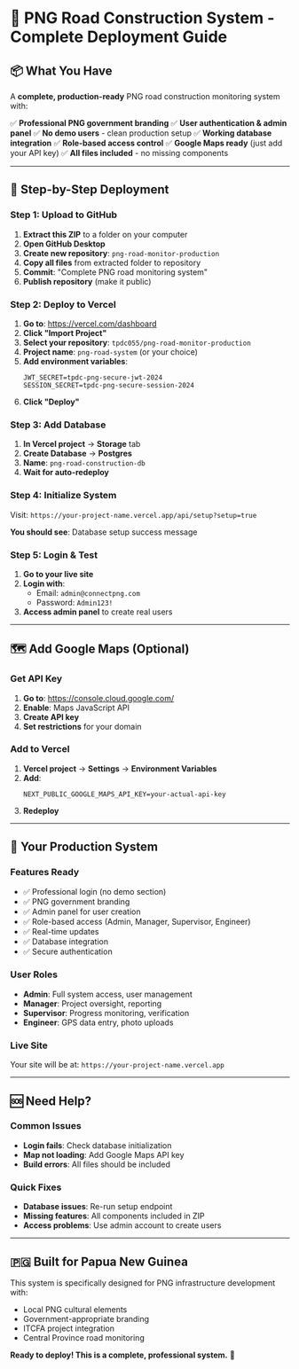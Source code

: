 # 🚀 PNG Road Construction System - Complete Deployment Guide

## 📦 What You Have

A **complete, production-ready** PNG road construction monitoring system with:

✅ **Professional PNG government branding**
✅ **User authentication & admin panel**
✅ **No demo users** - clean production setup
✅ **Working database integration**
✅ **Role-based access control**
✅ **Google Maps ready** (just add your API key)
✅ **All files included** - no missing components

---

## 🎯 Step-by-Step Deployment

### **Step 1: Upload to GitHub**

1. **Extract this ZIP** to a folder on your computer
2. **Open GitHub Desktop**
3. **Create new repository**: `png-road-monitor-production`
4. **Copy all files** from extracted folder to repository
5. **Commit**: "Complete PNG road monitoring system"
6. **Publish repository** (make it public)

### **Step 2: Deploy to Vercel**

1. **Go to**: https://vercel.com/dashboard
2. **Click "Import Project"**
3. **Select your repository**: `tpdc055/png-road-monitor-production`
4. **Project name**: `png-road-system` (or your choice)
5. **Add environment variables**:
   ```
   JWT_SECRET=tpdc-png-secure-jwt-2024
   SESSION_SECRET=tpdc-png-secure-session-2024
   ```
6. **Click "Deploy"**

### **Step 3: Add Database**

1. **In Vercel project** → **Storage** tab
2. **Create Database** → **Postgres**
3. **Name**: `png-road-construction-db`
4. **Wait for auto-redeploy**

### **Step 4: Initialize System**

Visit: `https://your-project-name.vercel.app/api/setup?setup=true`

**You should see**: Database setup success message

### **Step 5: Login & Test**

1. **Go to your live site**
2. **Login with**:
   - Email: `admin@connectpng.com`
   - Password: `Admin123!`
3. **Access admin panel** to create real users

---

## 🗺️ Add Google Maps (Optional)

### **Get API Key**

1. **Go to**: https://console.cloud.google.com/
2. **Enable**: Maps JavaScript API
3. **Create API key**
4. **Set restrictions** for your domain

### **Add to Vercel**

1. **Vercel project** → **Settings** → **Environment Variables**
2. **Add**:
   ```
   NEXT_PUBLIC_GOOGLE_MAPS_API_KEY=your-actual-api-key
   ```
3. **Redeploy**

---

## 🎯 Your Production System

### **Features Ready**
- ✅ Professional login (no demo section)
- ✅ PNG government branding
- ✅ Admin panel for user creation
- ✅ Role-based access (Admin, Manager, Supervisor, Engineer)
- ✅ Real-time updates
- ✅ Database integration
- ✅ Secure authentication

### **User Roles**
- **Admin**: Full system access, user management
- **Manager**: Project oversight, reporting
- **Supervisor**: Progress monitoring, verification
- **Engineer**: GPS data entry, photo uploads

### **Live Site**
Your site will be at: `https://your-project-name.vercel.app`

---

## 🆘 Need Help?

### **Common Issues**
- **Login fails**: Check database initialization
- **Map not loading**: Add Google Maps API key
- **Build errors**: All files should be included

### **Quick Fixes**
- **Database issues**: Re-run setup endpoint
- **Missing features**: All components included in ZIP
- **Access problems**: Use admin account to create users

---

## 🇵🇬 Built for Papua New Guinea

This system is specifically designed for PNG infrastructure development with:
- Local PNG cultural elements
- Government-appropriate branding
- ITCFA project integration
- Central Province road monitoring

**Ready to deploy! This is a complete, professional system.** 🚀
